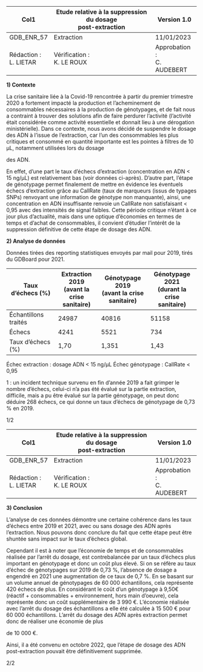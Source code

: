 |Col1|Etude relative à la suppression du dosage<br>post-extraction|Version 1.0|
|---|---|---|
|GDB_ENR_57|Extraction|11/01/2023|
|Rédaction :<br>L. LIETAR|Vérification :<br>K. LE ROUX|Approbation :<br>C. AUDEBERT|


**1) Contexte**



La crise sanitaire liée à la Covid-19 rencontrée à partir du premier trimestre 2020 a
fortement impacté la production et l’acheminement de consommables nécessaires à la
production de génotypages, et de fait nous a contraint à trouver des solutions afin de faire
perdurer l’activité (l’activité était considérée comme activité essentielle et donnait lieu à une
dérogation ministérielle). Dans ce contexte, nous avons décidé de suspendre le dosage des
ADN à l’issue de l’extraction, car l’un des consommables les plus critiques et consommé en
quantité importante est les pointes à filtres de 10 µL, notamment utilisées lors du dosage

des ADN.

En effet, d’une part le taux d’échecs d’extraction (concentration en ADN < 15 ng/µL) est
relativement bas (voir données ci-après).
D’autre part, l’étape de génotypage permet finalement de mettre en évidence les éventuels
échecs d’extraction grâce au CallRate (taux de marqueurs (issus de typages SNPs)
renvoyant une information de génotype non manquante), ainsi, une concentration en ADN
insuffisante renvoie un CallRate non satisfaisant < 0,95 avec des intensités de signal faibles.
Cette période critique n’étant à ce jour plus d’actualité, mais dans une optique d’économies
en termes de temps et d’achat de consommables, il convient d’étudier l’intérêt de la
suppression définitive de cette étape de dosage des ADN.

**2) Analyse de données**

Données tirées des reporting statistiques envoyés par mail pour 2019, tirés du GDBoard
pour 2021.






|Taux d’échecs (%)|Extraction 2019<br>(avant la crise<br>sanitaire)|Génotypage 2019<br>(avant la crise<br>sanitaire)|Génotypage 2021<br>(durant la crise<br>sanitaire)|
|---|---|---|---|
|Échantillons traités|24987|40816|51158|
|Échecs|4241|5521|734|
|Taux d’échecs (%)|1,70|1,351|1,43|


Échec extraction : dosage ADN < 15 ng/µL
Échec génotypage : CallRate < 0,95

1 : un incident technique survenu en fin d’année 2019 a fait grimper le nombre d’échecs,
celui-ci n’a pas été évalué sur la partie extraction, difficile, mais a pu être évalué sur la partie
génotypage, on peut donc déduire 268 échecs, ce qui donne un taux d’échecs de
génotypage de 0,73 % en 2019.

1/2

|Col1|Etude relative à la suppression du dosage<br>post-extraction|Version 1.0|
|---|---|---|
|GDB_ENR_57|Extraction|11/01/2023|
|Rédaction :<br>L. LIETAR|Vérification :<br>K. LE ROUX|Approbation :<br>C. AUDEBERT|


**3) Conclusion**



L’analyse de ces données démontre une certaine cohérence dans les taux d’échecs entre
2019 et 2021, avec ou sans dosage des ADN après l’extraction.
Nous pouvons donc conclure du fait que cette étape peut être shuntée sans impact sur le
taux d’échecs global.

Cependant il est à noter que l’économie de temps et de consommables réalisée par l’arrêt
du dosage, est contrebalancée par un taux d’échecs plus important en génotypage et donc
un coût plus élevé.
Si on se réfère au taux d’échec de génotypages sur 2019 de 0,73 %, l’absence de dosage a
engendré en 2021 une augmentation de ce taux de 0,7 %. En se basant sur un volume
annuel de génotypages de 60 000 échantillons, cela représente 420 échecs de plus. En
considérant le coût d’un génotypage à 9,50€ (réactif + consommables + environnement,
hors main d’oeuvre), cela représente donc un coût supplémentaire de 3 990 €.
L’économie réalisée avec l’arrêt du dosage des échantillons a elle été calculée à 15 500 €
pour 60 000 échantillons.
L’arrêt du dosage des ADN après extraction permet donc de réaliser une économie de plus

de 10 000 €.

Ainsi, il a été convenu en octobre 2022, que l’étape de dosage des ADN post-extraction
pouvait être définitivement supprimée.

2/2

